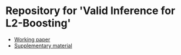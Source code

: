 # Repository for 'Valid Inference for L2-Boosting'

* [Working paper](http://arxiv.org/abs/1805.01852)
* [Supplementary material](https://github.com/davidruegamer/inference_boosting/blob/master/supplementary%20material/inf_l2boost_suppl.pdf)
